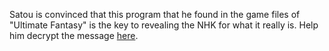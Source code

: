 Satou is convinced that this program that he found in the game files of "Ultimate Fantasy" is the key to revealing the NHK for what it really is. Help him decrypt the message [here](files/nhk/contents.zip).